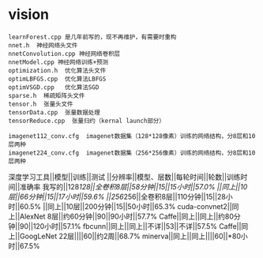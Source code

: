 # vision
    learnForest.cpp 是几年前写的，现不再维护，有需要时重构
    nnet.h  神经网络头文件
    nnetConvolution.cpp 神经网络卷积层
    nnetModel.cpp 神经网络训练+预测
    optimization.h  优化算法头文件
    optimLBFGS.cpp  优化算法LBFGS
    optimVSGD.cpp   优化算法SGD
    sparse.h  稀疏矩阵头文件
    tensor.h  张量头文件
    tensorData.cpp  张量数据处理
    tensorReduce.cpp  张量归约（kernal launch部分）
    
    imagenet112_conv.cfg  imagenet数据集（128*128像素）训练的网络结构，分8层和10层两种
    imagenet224_conv.cfg  imagenet数据集（256*256像素）训练的网络结构，分8层和10层两种

深度学习工具||模型||训练||测试
||分辨率||模型、层数||每轮时间||轮数||训练时间||准确率
我写的||128*128||全卷积8层||58分钟||15||15小时||57.0%
||同上||10层||66分钟||15||17小时||59.6%
||256*256||全卷积8层||110分钟||15||28小时||60.5%
||同上||10层||200分钟||15||50小时||65.3%
cuda-convnet2||同上||AlexNet 8层||约60分钟||90||90小时||57.7%
Caffe||同上||同上||约80分钟||90||120小时||57.1%
fbcunn||同上||同上||不详||53||不详||57.5%
Caffe||同上||GoogLeNet 22层||||60||约2周||68.7%
minerva||同上||同上||||60||*80小时||67.5%
